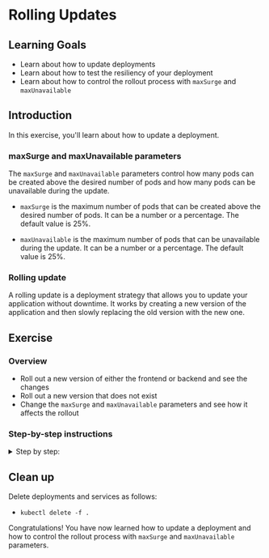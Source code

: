 # Rolling Updates

## Learning Goals

- Learn about how to update deployments
- Learn about how to test the resiliency of your deployment
- Learn about how to control the rollout process with `maxSurge` and `maxUnavailable`

## Introduction

In this exercise, you'll learn about how to update a deployment.

### maxSurge and maxUnavailable parameters

The `maxSurge` and `maxUnavailable` parameters control how many pods can be created above the
desired number of pods and how many pods can be unavailable during the update.

- `maxSurge` is the maximum number of pods that can be created above the desired number of pods. It
  can be a number or a percentage. The default value is 25%.

- `maxUnavailable` is the maximum number of pods that can be unavailable during the update. It can
  be a number or a percentage. The default value is 25%.

### Rolling update

A rolling update is a deployment strategy that allows you to update your application without
downtime. It works by creating a new version of the application and then slowly replacing the old
version with the new one.

## Exercise

### Overview

- Roll out a new version of either the frontend or backend and see the changes
- Roll out a new version that does not exist
- Change the `maxSurge` and `maxUnavailable` parameters and see how it affects the rollout

### Step-by-step instructions

<details>
<summary>
Step by step:
</summary>

- Create backend deployment

> :bulb: All files for the exercise are found in the `rolling-updates/start` folder.

- Look at the backend deployment files `backend-deployment.yaml` and `frontend-deployment.yaml`
- Look at the service files in `backend-svc.yaml` and `frontend-svc.yaml`

Now go ahead and `apply` the deployments and the services:

- `kubectl apply -f .`. This will apply all the files in the current directory
- Access the frontend by the NodePort service

<details>
<summary>:bulb: How is it that you do that?</summary>

- Find the service with the `kubectl get services` command.

- Note down the port number for the frontend service. In this case, it is `31941`

- Get the nodes EXTERNAL-IP address. Run `kubectl get nodes -o wide`.

Copy the external IP address of any one of the nodes, for example, `34.244.123.152`, and paste it in
your browser.

Copy the port from your frontend service that looks something like `31941` and paste it next to your
IP in the browser separated by colon `:`, for example, `34.244.123.152:31941` and hit it.

</details>

## Update Deployment

Now we will try to roll out an update to the backend image.

- Change the image tag from `release` to `2.0.0`:

```yaml
    ...
    spec:
      containers:
      - image: ghcr.io/eficode-academy/quotes-flask-backend:2.0.0
```

- Apply the new version of your deployment.

- Check the rollout status: `kubectl rollout status deployment backend`

Expected output:

```text
Waiting for deployment "backend" rollout to finish: 1 out of 3 new replicas have been updated...
Waiting for deployment "backend" rollout to finish: 1 out of 3 new replicas have been updated...
Waiting for deployment "backend" rollout to finish: 1 out of 3 new replicas have been updated...
Waiting for deployment "backend" rollout to finish: 2 out of 3 new replicas have been updated...
Waiting for deployment "backend" rollout to finish: 2 out of 3 new replicas have been updated...
Waiting for deployment "backend" rollout to finish: 2 out of 3 new replicas have been updated...
Waiting for deployment "backend" rollout to finish: 1 old replicas are pending termination...
Waiting for deployment "backend" rollout to finish: 1 old replicas are pending termination...
deployment "backend" successfully rolled out
```

It might be that you only see the last line, as the rollout is very fast.

- Check the version of the backend image in the browser

- Try rolling out another image version while looking at the frontend. You can do it by repeating the
  commands from above. Suggested image versions are `1.0.0` and `3.0.0`.

- Try also rolling out a version that does not exist:

```yaml
spec:
  containers:
    - image: ghcr.io/eficode-academy/quotes-flask-backend:not-a-version
      name: backend
```

What happened? Does the frontend still work? Are you able to see the backend version in the browser?

- Investigate the running pods with: `kubectl get pods`

What happens to the pods that are running the old version?

- Reset back to a version that exists.

## maxSurge and maxUnavailable

We will now try to control the rollout process a bit more by setting `maxSurge` and
`maxUnavailable` parameters.

- open up two terminals and run `kubectl get pods --watch` in one of them

- Add the `maxSurge` and `maxUnavailable` parameters in the deployment file `backend-deployment.yaml`:

```yaml
spec:
  replicas: 3
  strategy:
    rollingUpdate:
      maxSurge: 1
      maxUnavailable: 0
```

- Change the image tag to `3.0.0` and apply the changes

- Check the rollout process in the first terminal

- Change the `maxSurge` and `maxUnavailable` parameters and see how it affects the rollout. Try to
  set `maxSurge` and `maxUnavailable` both to 100%. What happens?

</details>

## Clean up

Delete deployments and services as follows:

- `kubectl delete -f .`

Congratulations! You have now learned how to update a deployment and how to control the rollout
process with `maxSurge` and `maxUnavailable` parameters.
